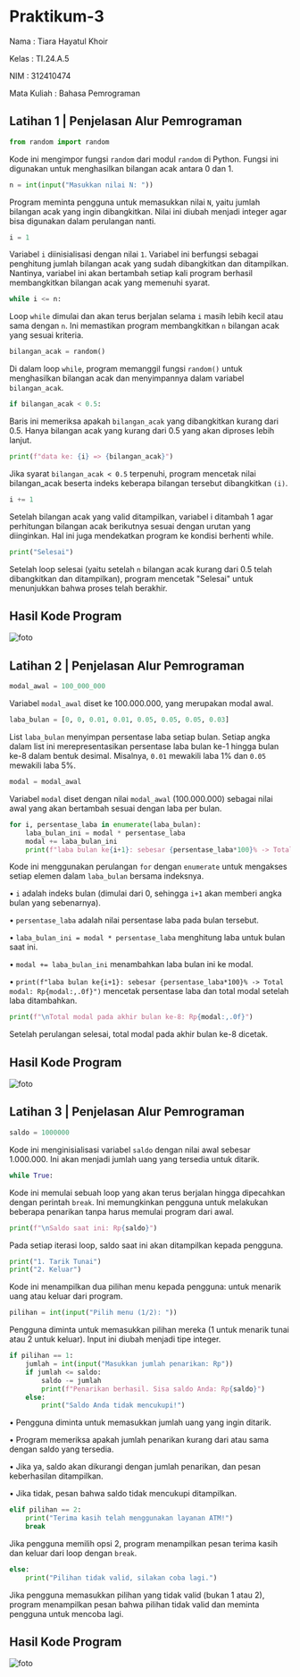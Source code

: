 # Praktikum-3 

Nama : Tiara Hayatul Khoir

Kelas : TI.24.A.5

NIM : 312410474

Mata Kuliah : Bahasa Pemrograman

## Latihan 1 | Penjelasan Alur Pemrograman
```Python
from random import random
```
Kode ini mengimpor fungsi `random` dari modul `random` di Python. Fungsi ini digunakan untuk menghasilkan bilangan acak antara 0 dan 1.
```Python
n = int(input("Masukkan nilai N: "))
```
Program meminta pengguna untuk memasukkan nilai `N`, yaitu jumlah bilangan acak yang ingin dibangkitkan. Nilai ini diubah menjadi integer agar bisa digunakan dalam perulangan nanti.
```Python
i = 1
```
Variabel `i` diinisialisasi dengan nilai `1`. Variabel ini berfungsi sebagai penghitung jumlah bilangan acak yang sudah dibangkitkan dan ditampilkan. Nantinya, variabel ini akan bertambah setiap kali program berhasil membangkitkan bilangan acak yang memenuhi syarat.
```Python
while i <= n:
```
Loop `while` dimulai dan akan terus berjalan selama `i` masih lebih kecil atau sama dengan `n`. Ini memastikan program membangkitkan `n` bilangan acak yang sesuai kriteria.
```Python
bilangan_acak = random()
```
Di dalam loop `while`, program memanggil fungsi `random()` untuk menghasilkan bilangan acak dan menyimpannya dalam variabel `bilangan_acak`.
```Python
if bilangan_acak < 0.5:
```
Baris ini memeriksa apakah `bilangan_acak` yang dibangkitkan kurang dari 0.5. Hanya bilangan acak yang kurang dari 0.5 yang akan diproses lebih lanjut.
```Python
print(f"data ke: {i} => {bilangan_acak}")
```
Jika syarat `bilangan_acak < 0.5` terpenuhi, program mencetak nilai bilangan_acak beserta indeks keberapa bilangan tersebut dibangkitkan `(i)`.
```Python
i += 1
```
Setelah bilangan acak yang valid ditampilkan, variabel i ditambah 1 agar perhitungan bilangan acak berikutnya sesuai dengan urutan yang diinginkan. Hal ini juga mendekatkan program ke kondisi berhenti while.
```Python
print("Selesai")
```
Setelah loop selesai (yaitu setelah `n` bilangan acak kurang dari 0.5 telah dibangkitkan dan ditampilkan), program mencetak "Selesai" untuk menunjukkan bahwa proses telah berakhir.

## Hasil Kode Program
![foto](https://github.com/tir890/foto/blob/7943a555c3945c20549c04d2ce88de152da6426b/Screenshot%202024-11-03%20142206.png)

## Latihan 2 | Penjelasan Alur Pemrograman
```Python
modal_awal = 100_000_000
```
Variabel `modal_awal` diset ke 100.000.000, yang merupakan modal awal.
```Python
laba_bulan = [0, 0, 0.01, 0.01, 0.05, 0.05, 0.05, 0.03]
```
List `laba_bulan` menyimpan persentase laba setiap bulan. Setiap angka dalam list ini merepresentasikan persentase laba bulan ke-1 hingga bulan ke-8 dalam bentuk desimal. Misalnya, `0.01` mewakili laba 1% dan `0.05` mewakili laba 5%.
```Python
modal = modal_awal
```
Variabel `modal` diset dengan nilai `modal_awal` (100.000.000) sebagai nilai awal yang akan bertambah sesuai dengan laba per bulan.
```Python
for i, persentase_laba in enumerate(laba_bulan):
    laba_bulan_ini = modal * persentase_laba
    modal += laba_bulan_ini
    print(f"laba bulan ke{i+1}: sebesar {persentase_laba*100}% -> Total modal: Rp{modal:,.0f}")
```
Kode ini menggunakan perulangan `for` dengan `enumerate` untuk mengakses setiap elemen dalam `laba_bulan` bersama indeksnya.

•	`i` adalah indeks bulan (dimulai dari 0, sehingga `i+1` akan memberi angka bulan yang sebenarnya).

•	`persentase_laba` adalah nilai persentase laba pada bulan tersebut.

•	`laba_bulan_ini = modal * persentase_laba` menghitung laba untuk bulan saat ini.

•	`modal += laba_bulan_ini` menambahkan laba bulan ini ke modal.

•	`print(f"laba bulan ke{i+1}: sebesar {persentase_laba*100}% -> Total modal: Rp{modal:,.0f}")` mencetak persentase laba dan total modal setelah laba ditambahkan.
```Python
print(f"\nTotal modal pada akhir bulan ke-8: Rp{modal:,.0f}")
```
Setelah perulangan selesai, total modal pada akhir bulan ke-8 dicetak.

## Hasil Kode Program
![foto](https://github.com/tir890/foto/blob/7f5aa233871ecb301642eb367f117a18a08878c2/Screenshot%202024-11-03%20152435.png)

## Latihan 3 | Penjelasan Alur Pemrograman
```Python
saldo = 1000000
```
Kode ini menginisialisasi variabel `saldo` dengan nilai awal sebesar 1.000.000. Ini akan menjadi jumlah uang yang tersedia untuk ditarik.
```Python
while True:
```
Kode ini memulai sebuah loop yang akan terus berjalan hingga dipecahkan dengan perintah `break`. Ini memungkinkan pengguna untuk melakukan beberapa penarikan tanpa harus memulai program dari awal.
```Python
print(f"\nSaldo saat ini: Rp{saldo}")
```
Pada setiap iterasi loop, saldo saat ini akan ditampilkan kepada pengguna.
```Python
print("1. Tarik Tunai")
print("2. Keluar")
```
Kode ini menampilkan dua pilihan menu kepada pengguna: untuk menarik uang atau keluar dari program.
```Python
pilihan = int(input("Pilih menu (1/2): "))
```
Pengguna diminta untuk memasukkan pilihan mereka (1 untuk menarik tunai atau 2 untuk keluar). Input ini diubah menjadi tipe integer.
```Python
if pilihan == 1:
    jumlah = int(input("Masukkan jumlah penarikan: Rp"))
    if jumlah <= saldo:
        saldo -= jumlah
        print(f"Penarikan berhasil. Sisa saldo Anda: Rp{saldo}")
    else:
        print("Saldo Anda tidak mencukupi!")
```
• Pengguna diminta untuk memasukkan jumlah uang yang ingin ditarik.

• Program memeriksa apakah jumlah penarikan kurang dari atau sama dengan saldo yang tersedia.

• Jika ya, saldo akan dikurangi dengan jumlah penarikan, dan pesan keberhasilan ditampilkan.

• Jika tidak, pesan bahwa saldo tidak mencukupi ditampilkan.
```Python
elif pilihan == 2:
    print("Terima kasih telah menggunakan layanan ATM!")
    break
```
Jika pengguna memilih opsi 2, program menampilkan pesan terima kasih dan keluar dari loop dengan `break`.
```Python
else:
    print("Pilihan tidak valid, silakan coba lagi.")
```
Jika pengguna memasukkan pilihan yang tidak valid (bukan 1 atau 2), program menampilkan pesan bahwa pilihan tidak valid dan meminta pengguna untuk mencoba lagi.

## Hasil Kode Program
![foto](https://github.com/tir890/foto/blob/947d782e90732d4a01a09eb92e3a4be081a7f743/Screenshot%202024-11-03%20154011.png)
